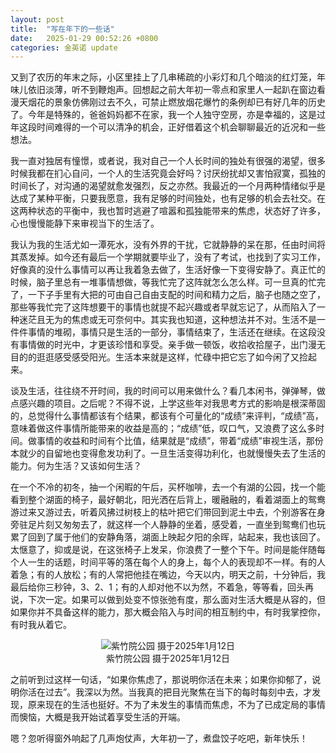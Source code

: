 ```yaml
---
layout: post
title:  "写在年下的一些话"
date:   2025-01-29 00:52:26 +0800
categories: 金英诺 update
---
```


又到了农历的年末之际，小区里挂上了几串稀疏的小彩灯和几个暗淡的红灯笼，年味儿依旧淡薄，听不到鞭炮声。回想起之前大年初一零点和家里人一起趴在窗边看漫天烟花的景象仿佛刚过去不久，可禁止燃放烟花爆竹的条例却已有好几年的历史了。今年是特殊的，爸爸妈妈都不在家，我一个人独守空房，亦是幸福的，这是过年这段时间难得的一个可以清净的机会，正好借着这个机会聊聊最近的近况和一些想法。

我一直对独居有憧憬，或者说，我对自己一个人长时间的独处有很强的渴望，很多时候我都在扪心自问，一个人的生活究竟会好吗？讨厌纷扰却又害怕寂寞，孤独的时间长了，对沟通的渴望就愈发强烈，反之亦然。我最近的一个月两种情绪似乎是达成了某种平衡，只要我愿意，我有足够的时间独处，也有足够的机会去社交。在这两种状态的平衡中，我也暂时逃避了喧嚣和孤独能带来的焦虑，状态好了许多，心也慢慢能静下来审视当下的生活了。

我认为我的生活尤如一潭死水，没有外界的干扰，它就静静的呆在那，任由时间将其蒸发掉。如今还有最后一个学期就要毕业了，没有了考试，也找到了实习工作，好像真的没什么事情可以再让我着急去做了，生活好像一下变得安静了。真正忙的时候，脑子里总有一堆事情想做，等我忙完了这阵就怎么怎么样。可一旦真的忙完了，一下子手里有大把的可由自己自由支配的时间和精力之后，脑子也随之空了，那些等我忙完了这阵想要干的事情也就提不起兴趣或者早就忘记了，从而陷入了一种迷茫且无为的焦虑或无可奈何中。其实我也知道，这种想法并不对。生活不是一件件事情的堆砌，事情只是生活的一部分，事情结束了，生活还在继续。在这段没有事情做的时光中，才更该珍惜和享受。亲手做一顿饭，收拾收拾屋子，出门漫无目的的逛逛感受感受阳光。生活本来就是这样，忙碌中把它忘了如今闲了又捡起来。

谈及生活，往往绕不开时间，我的时间可以用来做什么？看几本闲书，弹弹琴，做点感兴趣的项目。之后呢？不得不说，上学这些年对我思考方式的影响是根深蒂固的，总觉得什么事情都该有个结果，都该有个可量化的“成绩”来评判，“成绩”高，意味着做这件事情所能带来的收益是高的；“成绩”低，叹口气，又浪费了这么多时间。做事情的收益和时间有个比值，结果就是“成绩”，带着“成绩”审视生活，那份本就少的自留地也变得愈发功利了。一旦生活变得功利化，也就慢慢失去了生活的能力。何为生活？又该如何生活？

在一个不冷的初冬，抽一个闲暇的午后，买杯咖啡，去一个有湖的公园，找一个能看到整个湖面的椅子，最好朝北，阳光洒在后背上，暖融融的，看着湖面上的鸳鸯游过来又游过去，听着风拂过树枝上的枯叶把它们带回到泥土中去，个别游客在身旁驻足片刻又匆匆去了，就这样一个人静静的坐着，感受着，一直坐到鸳鸯们也玩累了回到了属于他们的安静角落，湖面上映起夕阳的余晖，站起来，我也该回了。太惬意了，抑或是说，在这张椅子上发呆，你浪费了一整个下午。时间是能伴随每个人一生的话题，时间平等的落在每个人的身上，每个人的表现却不一样。有的人着急；有的人放松；有的人常把他挂在嘴边，今天以内，明天之前，十分钟后，我最后给你三秒钟，3、2、1；有的人却对他不以为然，不着急，等等看，回头再说，下次一定。如果可以做到处变不惊张弛有度，那么面对生活大概是从容的，但如果你并不具备这样的能力，那大概会陷入与时间的相互制约中，有时我掌控你，有时我从着它。

<figure style="text-align: center;">
    <img src="{{site.url}}/assets/紫竹院.jpg" alt="紫竹院公园 摄于2025年1月12日">
    <figcaption>紫竹院公园 摄于2025年1月12日</figcaption>
</figure>

之前听到过这样一句话，“如果你焦虑了，那说明你活在未来；如果你抑郁了，说明你活在过去”。我深以为然。当我真的把目光聚焦在当下的每时每刻中去，才发现，原来现在的生活也挺好。不为了未发生的事情而焦虑，不为了已成定局的事情而懊恼，大概是我开始试着享受生活的开端。

嗯？忽听得窗外响起了几声炮仗声，大年初一了，煮盘饺子吃吧，新年快乐！